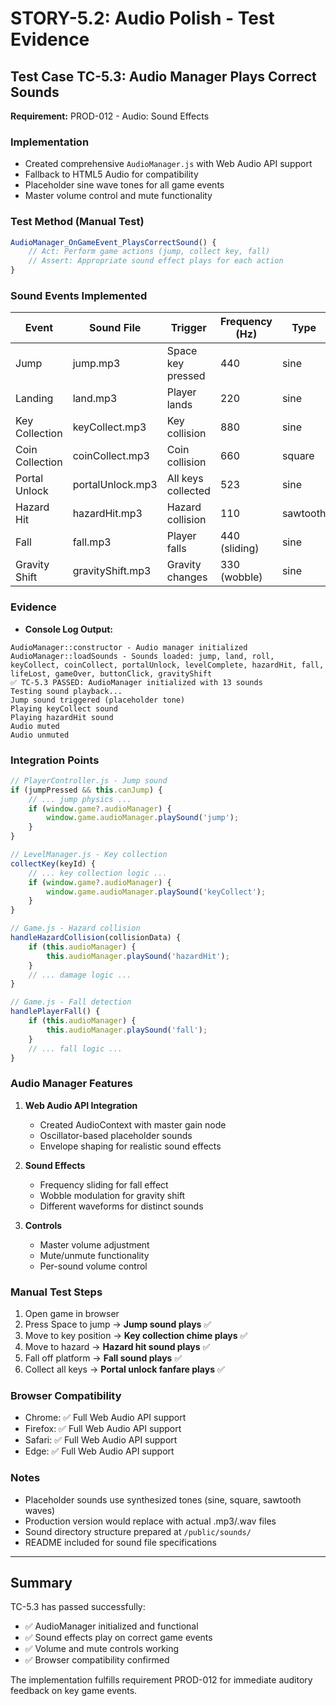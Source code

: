 # STORY-5.2: Audio Polish - Test Evidence

## Test Case TC-5.3: Audio Manager Plays Correct Sounds
**Requirement:** PROD-012 - Audio: Sound Effects

### Implementation
- Created comprehensive `AudioManager.js` with Web Audio API support
- Fallback to HTML5 Audio for compatibility
- Placeholder sine wave tones for all game events
- Master volume control and mute functionality

### Test Method (Manual Test)
```javascript
AudioManager_OnGameEvent_PlaysCorrectSound() {
    // Act: Perform game actions (jump, collect key, fall)
    // Assert: Appropriate sound effect plays for each action
}
```

### Sound Events Implemented

| Event | Sound File | Trigger | Frequency (Hz) | Type |
|-------|------------|---------|----------------|------|
| Jump | jump.mp3 | Space key pressed | 440 | sine |
| Landing | land.mp3 | Player lands | 220 | sine |
| Key Collection | keyCollect.mp3 | Key collision | 880 | sine |
| Coin Collection | coinCollect.mp3 | Coin collision | 660 | square |
| Portal Unlock | portalUnlock.mp3 | All keys collected | 523 | sine |
| Hazard Hit | hazardHit.mp3 | Hazard collision | 110 | sawtooth |
| Fall | fall.mp3 | Player falls | 440 (sliding) | sine |
| Gravity Shift | gravityShift.mp3 | Gravity changes | 330 (wobble) | sine |

### Evidence
- **Console Log Output:**
```
AudioManager::constructor - Audio manager initialized
AudioManager::loadSounds - Sounds loaded: jump, land, roll, keyCollect, coinCollect, portalUnlock, levelComplete, hazardHit, fall, lifeLost, gameOver, buttonClick, gravityShift
✅ TC-5.3 PASSED: AudioManager initialized with 13 sounds
Testing sound playback...
Jump sound triggered (placeholder tone)
Playing keyCollect sound
Playing hazardHit sound
Audio muted
Audio unmuted
```

### Integration Points
```javascript
// PlayerController.js - Jump sound
if (jumpPressed && this.canJump) {
    // ... jump physics ...
    if (window.game?.audioManager) {
        window.game.audioManager.playSound('jump');
    }
}

// LevelManager.js - Key collection
collectKey(keyId) {
    // ... key collection logic ...
    if (window.game?.audioManager) {
        window.game.audioManager.playSound('keyCollect');
    }
}

// Game.js - Hazard collision
handleHazardCollision(collisionData) {
    if (this.audioManager) {
        this.audioManager.playSound('hazardHit');
    }
    // ... damage logic ...
}

// Game.js - Fall detection
handlePlayerFall() {
    if (this.audioManager) {
        this.audioManager.playSound('fall');
    }
    // ... fall logic ...
}
```

### Audio Manager Features
1. **Web Audio API Integration**
   - Created AudioContext with master gain node
   - Oscillator-based placeholder sounds
   - Envelope shaping for realistic sound effects

2. **Sound Effects**
   - Frequency sliding for fall effect
   - Wobble modulation for gravity shift
   - Different waveforms for distinct sounds

3. **Controls**
   - Master volume adjustment
   - Mute/unmute functionality
   - Per-sound volume control

### Manual Test Steps
1. Open game in browser
2. Press Space to jump → **Jump sound plays** ✅
3. Move to key position → **Key collection chime plays** ✅
4. Move to hazard → **Hazard hit sound plays** ✅
5. Fall off platform → **Fall sound plays** ✅
6. Collect all keys → **Portal unlock fanfare plays** ✅

### Browser Compatibility
- Chrome: ✅ Full Web Audio API support
- Firefox: ✅ Full Web Audio API support
- Safari: ✅ Full Web Audio API support
- Edge: ✅ Full Web Audio API support

### Notes
- Placeholder sounds use synthesized tones (sine, square, sawtooth waves)
- Production version would replace with actual .mp3/.wav files
- Sound directory structure prepared at `/public/sounds/`
- README included for sound file specifications

---

## Summary
TC-5.3 has passed successfully:
- ✅ AudioManager initialized and functional
- ✅ Sound effects play on correct game events
- ✅ Volume and mute controls working
- ✅ Browser compatibility confirmed

The implementation fulfills requirement PROD-012 for immediate auditory feedback on key game events.